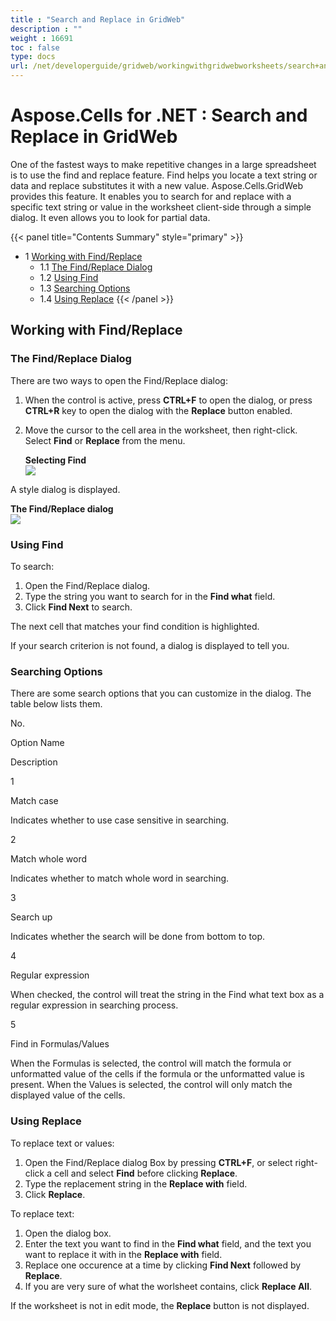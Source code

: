```yaml
---
title : "Search and Replace in GridWeb" 
description : "" 
weight : 16691 
toc : false
type: docs
url: /net/developerguide/gridweb/workingwithgridwebworksheets/search+and+replace+in+gridweb/
---
```


# Aspose.Cells for .NET : Search and Replace in GridWeb


One of the fastest ways to make repetitive changes in a large spreadsheet is to use the find and replace feature. Find helps you locate a text string or data and replace substitutes it with a new value. Aspose.Cells.GridWeb provides this feature. It enables you to search for and replace with a specific text string or value in the worksheet client-side through a simple dialog. It even allows you to look for partial data.

{{< panel title="Contents Summary" style="primary" >}}
*   1 [Working with Find/Replace](#working-with-find/replace)
    *   1.1 [The Find/Replace Dialog](#the-find/replace-dialog)
    *   1.2 [Using Find](#using-find)
    *   1.3 [Searching Options](#searching-options)
    *   1.4 [Using Replace](#using-replace)
{{< /panel >}}
## Working with Find/Replace

### The Find/Replace Dialog

There are two ways to open the Find/Replace dialog:

1.  When the control is active, press **CTRL+F** to open the dialog, or press **CTRL+R** key to open the dialog with the **Replace** button enabled.
2.  Move the cursor to the cell area in the worksheet, then right-click. Select **Find** or **Replace** from the menu.  
      
    **Selecting Find**  
    ![](https://docs2.aspose.com/cells/net/attachments/5013787/5115339.png)  
      
    

A style dialog is displayed.  
  
**The Find/Replace dialog**  
![](https://docs2.aspose.com/cells/net/attachments/5013787/5115338.png)

### Using Find

To search:

1.  Open the Find/Replace dialog.
2.  Type the string you want to search for in the **Find what** field.
3.  Click **Find Next** to search.

The next cell that matches your find condition is highlighted.

If your search criterion is not found, a dialog is displayed to tell you.

### Searching Options

There are some search options that you can customize in the dialog. The table below lists them.

No.

Option Name

Description

1

Match case

Indicates whether to use case sensitive in searching.

2

Match whole word

Indicates whether to match whole word in searching.

3

Search up

Indicates whether the search will be done from bottom to top.

4

Regular expression

When checked, the control will treat the string in the Find what text box as a regular expression in searching process.

5

Find in Formulas/Values

When the Formulas is selected, the control will match the formula or unformatted value of the cells if the formula or the unformatted value is present. When the Values is selected, the control will only match the displayed value of the cells.

### Using Replace

To replace text or values:

1.  Open the Find/Replace dialog Box by pressing **CTRL+F**, or select right-click a cell and select **Find** before clicking **Replace**.
2.  Type the replacement string in the **Replace with** field.
3.  Click **Replace**.

To replace text:

1.  Open the dialog box.
2.  Enter the text you want to find in the **Find what** field, and the text you want to replace it with in the **Replace with** field.
3.  Replace one occurence at a time by clicking **Find Next** followed by **Replace**.
4.  If you are very sure of what the worlsheet contains, click **Replace All**.

If the worksheet is not in edit mode, the **Replace** button is not displayed.

